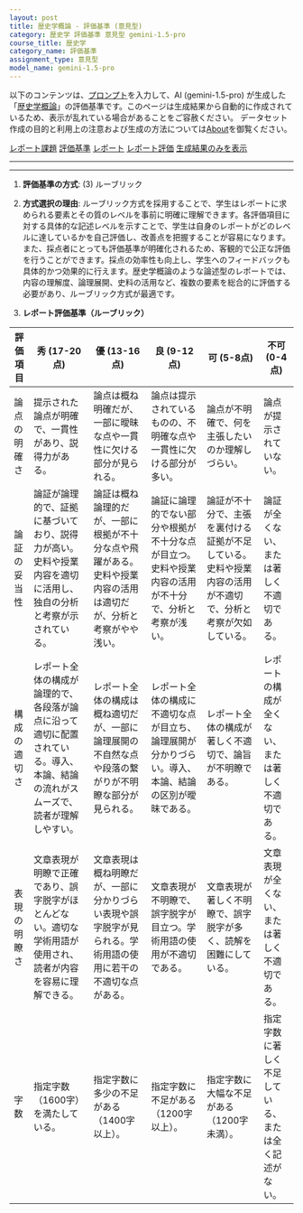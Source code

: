 ```yaml
---
layout: post
title: 歴史学概論 - 評価基準 (意見型)
category: 歴史学 評価基準 意見型 gemini-1.5-pro
course_title: 歴史学
category_name: 評価基準
assignment_type: 意見型
model_name: gemini-1.5-pro
---
```


以下のコンテンツは、[プロンプト](https://github.com/takedatoshiyuki/synthetic_assignments/tree/main/generated/歴史学/gemini-1.5-pro/prompt_評価基準-意見型.md)を入力して、AI (gemini-1.5-pro) が生成した「[歴史学概論](/contents/歴史学/)」の評価基準です。このページは生成結果から自動的に作成されているため、表示が乱れている場合があることをご容赦ください。
データセット作成の目的と利用上の注意および生成の方法については[About](/About)を御覧ください。

[レポート課題](../レポート課題-意見型)
[評価基準](../評価基準-意見型)
[レポート](../レポート-意見型)
[レポート評価](../レポート評価-意見型)
[生成結果のみを表示](https://github.com/takedatoshiyuki/synthetic_assignments/tree/main/generated/歴史学/gemini-1.5-pro/評価基準-意見型.md)
  

***
***
  
1. **評価基準の方式**: (3) ルーブリック

2. **方式選択の理由**: ルーブリック方式を採用することで、学生はレポートに求められる要素とその質のレベルを事前に明確に理解できます。各評価項目に対する具体的な記述レベルを示すことで、学生は自身のレポートがどのレベルに達しているかを自己評価し、改善点を把握することが容易になります。また、採点者にとっても評価基準が明確化されるため、客観的で公正な評価を行うことができます。採点の効率性も向上し、学生へのフィードバックも具体的かつ効果的に行えます。歴史学概論のような論述型のレポートでは、内容の理解度、論理展開、史料の活用など、複数の要素を総合的に評価する必要があり、ルーブリック方式が最適です。

3. **レポート評価基準（ルーブリック）**

| 評価項目 | 秀 (17-20点) | 優 (13-16点) | 良 (9-12点) | 可 (5-8点) | 不可 (0-4点) |
|---|---|---|---|---|---|
| 論点の明確さ |  提示された論点が明確で、一貫性があり、説得力がある。 | 論点は概ね明確だが、一部に曖昧な点や一貫性に欠ける部分が見られる。 | 論点は提示されているものの、不明確な点や一貫性に欠ける部分が多い。 | 論点が不明確で、何を主張したいのか理解しづらい。 | 論点が提示されていない。 |
| 論証の妥当性 |  論証が論理的で、証拠に基づいており、説得力が高い。史料や授業内容を適切に活用し、独自の分析と考察が示されている。 | 論証は概ね論理的だが、一部に根拠が不十分な点や飛躍がある。史料や授業内容の活用は適切だが、分析と考察がやや浅い。 | 論証に論理的でない部分や根拠が不十分な点が目立つ。史料や授業内容の活用が不十分で、分析と考察が浅い。 | 論証が不十分で、主張を裏付ける証拠が不足している。史料や授業内容の活用が不適切で、分析と考察が欠如している。 | 論証が全くない、または著しく不適切である。 |
| 構成の適切さ | レポート全体の構成が論理的で、各段落が論点に沿って適切に配置されている。導入、本論、結論の流れがスムーズで、読者が理解しやすい。 | レポート全体の構成は概ね適切だが、一部に論理展開の不自然な点や段落の繋がりが不明瞭な部分が見られる。 | レポート全体の構成に不適切な点が目立ち、論理展開が分かりづらい。導入、本論、結論の区別が曖昧である。 | レポート全体の構成が著しく不適切で、論旨が不明瞭である。 | レポートの構成が全くない、または著しく不適切である。 |
| 表現の明瞭さ |  文章表現が明瞭で正確であり、誤字脱字がほとんどない。適切な学術用語が使用され、読者が内容を容易に理解できる。 | 文章表現は概ね明瞭だが、一部に分かりづらい表現や誤字脱字が見られる。学術用語の使用に若干の不適切な点がある。 | 文章表現が不明瞭で、誤字脱字が目立つ。学術用語の使用が不適切である。 | 文章表現が著しく不明瞭で、誤字脱字が多く、読解を困難にしている。 | 文章表現が全くない、または著しく不適切である。 |
| 字数 |  指定字数（1600字）を満たしている。 | 指定字数に多少の不足がある（1400字以上）。 | 指定字数に不足がある（1200字以上）。 | 指定字数に大幅な不足がある（1200字未満）。 | 指定字数に著しく不足している、または全く記述がない。 |

